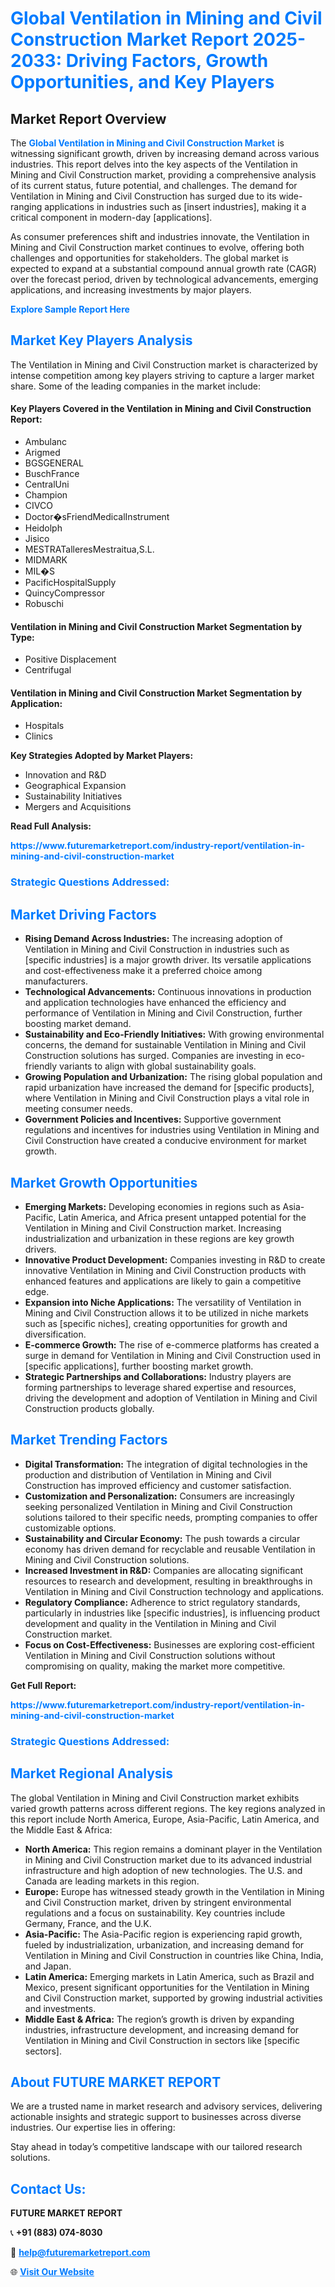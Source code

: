 <h1 style="color: #007BFF;">Global Ventilation in Mining and Civil Construction Market Report 2025-2033: Driving Factors, Growth Opportunities, and Key Players</h1>

<section id="overview">
<h2>Market Report Overview</h2>
<p>The <a href="https://www.futuremarketreport.com/industry-report/ventilation-in-mining-and-civil-construction-market" style="color: #007BFF; text-decoration: none;"><strong>Global Ventilation in Mining and Civil Construction Market</strong></a> is witnessing significant growth, driven by increasing demand across various industries. This report delves into the key aspects of the Ventilation in Mining and Civil Construction market, providing a comprehensive analysis of its current status, future potential, and challenges. The demand for Ventilation in Mining and Civil Construction has surged due to its wide-ranging applications in industries such as [insert industries], making it a critical component in modern-day [applications].</p>
<p>As consumer preferences shift and industries innovate, the Ventilation in Mining and Civil Construction market continues to evolve, offering both challenges and opportunities for stakeholders. The global market is expected to expand at a substantial compound annual growth rate (CAGR) over the forecast period, driven by technological advancements, emerging applications, and increasing investments by major players.</p>
</section>

<section id="overview">
<p><a href="https://www.futuremarketreport.com/request-sample/reportId=33017" style="color: #007BFF; text-decoration: none;"><strong>Explore Sample Report Here</strong></a></p>
</section>

<section id="key-players">
<h2 style="color: #007BFF;">Market Key Players Analysis</h2>
<p>The Ventilation in Mining and Civil Construction market is characterized by intense competition among key players striving to capture a larger market share. Some of the leading companies in the market include:</p>
<h4>Key Players Covered in the Ventilation in Mining and Civil Construction Report:</h4>
<ul><li>Ambulanc</li><li>Arigmed</li><li>BGSGENERAL</li><li>BuschFrance</li><li>CentralUni</li><li>Champion</li><li>CIVCO</li><li>Doctor�sFriendMedicalInstrument</li><li>Heidolph</li><li>Jisico</li><li>MESTRATalleresMestraitua,S.L.</li><li>MIDMARK</li><li>MIL�S</li><li>PacificHospitalSupply</li><li>QuincyCompressor</li><li>Robuschi</li></ul>
<h4>Ventilation in Mining and Civil Construction Market Segmentation by Type:</h4>
<ul><li>Positive Displacement</li><li>Centrifugal</li></ul>

<h4>Ventilation in Mining and Civil Construction Market Segmentation by Application:</h4>
<ul><li>Hospitals</li><li>Clinics</li></ul>
<p><strong>Key Strategies Adopted by Market Players:</strong></p>
<ul>
<li>Innovation and R&D</li>
<li>Geographical Expansion</li>
<li>Sustainability Initiatives</li>
<li>Mergers and Acquisitions</li>
</ul>
</section>

<section>
<p><strong>Read Full Analysis: </strong></p><a href="https://www.futuremarketreport.com/industry-report/ventilation-in-mining-and-civil-construction-market" style="color: #007BFF; text-decoration: none;"><strong>https://www.futuremarketreport.com/industry-report/ventilation-in-mining-and-civil-construction-market</strong></a>
<h3 style="color: #007BFF;">Strategic Questions Addressed:</h3>
</section>

<section id="driving-factors">
<h2 style="color: #007BFF;">Market Driving Factors</h2>
<ul>
<li><strong>Rising Demand Across Industries:</strong> The increasing adoption of Ventilation in Mining and Civil Construction in industries such as [specific industries] is a major growth driver. Its versatile applications and cost-effectiveness make it a preferred choice among manufacturers.</li>
<li><strong>Technological Advancements:</strong> Continuous innovations in production and application technologies have enhanced the efficiency and performance of Ventilation in Mining and Civil Construction, further boosting market demand.</li>
<li><strong>Sustainability and Eco-Friendly Initiatives:</strong> With growing environmental concerns, the demand for sustainable Ventilation in Mining and Civil Construction solutions has surged. Companies are investing in eco-friendly variants to align with global sustainability goals.</li>
<li><strong>Growing Population and Urbanization:</strong> The rising global population and rapid urbanization have increased the demand for [specific products], where Ventilation in Mining and Civil Construction plays a vital role in meeting consumer needs.</li>
<li><strong>Government Policies and Incentives:</strong> Supportive government regulations and incentives for industries using Ventilation in Mining and Civil Construction have created a conducive environment for market growth.</li>
</ul>
</section>

<section id="growth-opportunities">
<h2 style="color: #007BFF;">Market Growth Opportunities</h2>
<ul>
<li><strong>Emerging Markets:</strong> Developing economies in regions such as Asia-Pacific, Latin America, and Africa present untapped potential for the Ventilation in Mining and Civil Construction market. Increasing industrialization and urbanization in these regions are key growth drivers.</li>
<li><strong>Innovative Product Development:</strong> Companies investing in R&D to create innovative Ventilation in Mining and Civil Construction products with enhanced features and applications are likely to gain a competitive edge.</li>
<li><strong>Expansion into Niche Applications:</strong> The versatility of Ventilation in Mining and Civil Construction allows it to be utilized in niche markets such as [specific niches], creating opportunities for growth and diversification.</li>
<li><strong>E-commerce Growth:</strong> The rise of e-commerce platforms has created a surge in demand for Ventilation in Mining and Civil Construction used in [specific applications], further boosting market growth.</li>
<li><strong>Strategic Partnerships and Collaborations:</strong> Industry players are forming partnerships to leverage shared expertise and resources, driving the development and adoption of Ventilation in Mining and Civil Construction products globally.</li>
</ul>
</section>

<section id="trending-factors">
<h2 style="color: #007BFF;">Market Trending Factors</h2>
<ul>
<li><strong>Digital Transformation:</strong> The integration of digital technologies in the production and distribution of Ventilation in Mining and Civil Construction has improved efficiency and customer satisfaction.</li>
<li><strong>Customization and Personalization:</strong> Consumers are increasingly seeking personalized Ventilation in Mining and Civil Construction solutions tailored to their specific needs, prompting companies to offer customizable options.</li>
<li><strong>Sustainability and Circular Economy:</strong> The push towards a circular economy has driven demand for recyclable and reusable Ventilation in Mining and Civil Construction solutions.</li>
<li><strong>Increased Investment in R&D:</strong> Companies are allocating significant resources to research and development, resulting in breakthroughs in Ventilation in Mining and Civil Construction technology and applications.</li>
<li><strong>Regulatory Compliance:</strong> Adherence to strict regulatory standards, particularly in industries like [specific industries], is influencing product development and quality in the Ventilation in Mining and Civil Construction market.</li>
<li><strong>Focus on Cost-Effectiveness:</strong> Businesses are exploring cost-efficient Ventilation in Mining and Civil Construction solutions without compromising on quality, making the market more competitive.</li>
</ul>
</section>

<section>
<p><strong>Get Full Report: </strong></p><a href="https://www.futuremarketreport.com/industry-report/ventilation-in-mining-and-civil-construction-market" style="color: #007BFF; text-decoration: none;"><strong>https://www.futuremarketreport.com/industry-report/ventilation-in-mining-and-civil-construction-market</strong></a>
<h3 style="color: #007BFF;">Strategic Questions Addressed:</h3>
</section>


<section id="regional-analysis">
<h2 style="color: #007BFF;">Market Regional Analysis</h2>
<p>The global Ventilation in Mining and Civil Construction market exhibits varied growth patterns across different regions. The key regions analyzed in this report include North America, Europe, Asia-Pacific, Latin America, and the Middle East & Africa:</p>
<ul>
<li><strong>North America:</strong> This region remains a dominant player in the Ventilation in Mining and Civil Construction market due to its advanced industrial infrastructure and high adoption of new technologies. The U.S. and Canada are leading markets in this region.</li>
<li><strong>Europe:</strong> Europe has witnessed steady growth in the Ventilation in Mining and Civil Construction market, driven by stringent environmental regulations and a focus on sustainability. Key countries include Germany, France, and the U.K.</li>
<li><strong>Asia-Pacific:</strong> The Asia-Pacific region is experiencing rapid growth, fueled by industrialization, urbanization, and increasing demand for Ventilation in Mining and Civil Construction in countries like China, India, and Japan.</li>
<li><strong>Latin America:</strong> Emerging markets in Latin America, such as Brazil and Mexico, present significant opportunities for the Ventilation in Mining and Civil Construction market, supported by growing industrial activities and investments.</li>
<li><strong>Middle East & Africa:</strong> The region’s growth is driven by expanding industries, infrastructure development, and increasing demand for Ventilation in Mining and Civil Construction in sectors like [specific sectors].</li>
</ul>
</section>

<footer>
<h2 style="color: #007BFF;">About FUTURE MARKET REPORT</h2>
<p>We are a trusted name in market research and advisory services, delivering actionable insights and strategic support to businesses across diverse industries. Our expertise lies in offering:</p>

<p>Stay ahead in today’s competitive landscape with our tailored research solutions.</p>

<h2 style="color: #007BFF;">Contact Us:</h2>
<p><strong>FUTURE MARKET REPORT</strong></p>
<p>📞 <strong>+91 (883) 074-8030</strong></p>
<p>📧 <strong><a href="mailto:help@futuremarketreport.com" style="color: #007BFF;">help@futuremarketreport.com</a></strong></p>
<p>🌐 <strong><a href="https://www.futuremarketreport.com/" style="color: #007BFF;">Visit Our Website</a></strong></p>
</footer>